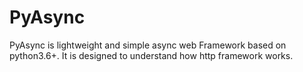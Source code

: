 # PyAsync
PyAsync is lightweight and simple async web Framework based on python3.6+. It is designed to understand how http framework works.


